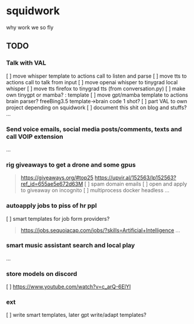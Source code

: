 # squidwork
<p>why work we so fly</p>

## TODO
### Talk with VAL
[ ] move whisper template to actions call to listen and parse
[ ] move tts to actions call to talk from input
[ ] move openai whisper to tinygrad local whisper
[ ] move tts firefox to tinygrad tts (from conversation.py)
[ ] make own tinygpt or mamba? : template
[ ] move gpt/mamba template to actions brain parser? freeBing3.5 template->brain code 1 shot?
[ ] part VAL to own project depending on squidwork
[ ] document this shit on blog and stuffs? ...
### Send voice emails, social media posts/comments, texts and call VOIP extension
...
### rig giveaways to get a drone and some gpus
> https://giveaways.org/#top25
> https://upvir.al/152563/lp152563?ref_id=655ae5e672d63M
[ ] spam domain emails
[ ] open and apply to giveaway on incognito
[ ] multiprocess docker headless
...
### autoapply jobs to piss of hr ppl
[ ] smart templates for job form providers?
> https://jobs.sequoiacap.com/jobs/?skills=Artificial+Intelligence
...
### smart music assistant search and local play
...
### store models on discord
[ ] https://www.youtube.com/watch?v=c_arQ-6ElYI
### ext
[ ] write smart templates, later gpt write/adapt templates?